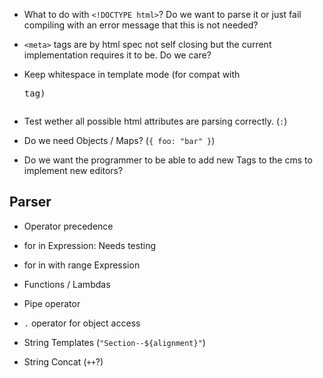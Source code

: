 - What to do with `<!DOCTYPE html>`? Do we want to parse it or just fail compiling with an error message that this is
  not needed?

- `<meta>` tags are by html spec not self closing but the current implementation requires it to be. Do we care?

- Keep whitespace in template mode (for compat with <pre> tag)

- Test wether all possible html attributes are parsing correctly. (`:`)

- Do we need Objects / Maps? (`{ foo: "bar" }`)

- Do we want the programmer to be able to add new Tags to the cms to implement new editors?

## Parser

- Operator precedence

- for in Expression: Needs testing

- for in with range Expression

- Functions / Lambdas

- Pipe operator

- `.` operator for object access

- String Templates (`"Section--${alignment}"`)

- String Concat (`++`?)
